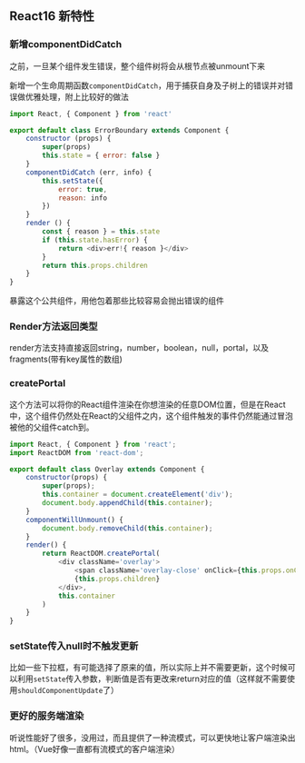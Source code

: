 ## React16 新特性

### 新增componentDidCatch

之前，一旦某个组件发生错误，整个组件树将会从根节点被unmount下来

新增一个生命周期函数`componentDidCatch`，用于捕获自身及子树上的错误并对错误做优雅处理，附上比较好的做法

```js
import React, { Component } from 'react'

export default class ErrorBoundary extends Component {
    constructor (props) {
        super(props)
        this.state = { error: false }
    }
    componentDidCatch (err, info) {
        this.setState({ 
            error: true,
            reason: info
        })
    }
    render () {
        const { reason } = this.state
        if (this.state.hasError) {
            return <div>err!{ reason }</div>
        }
        return this.props.children
    }
}
```

暴露这个公共组件，用他包着那些比较容易会抛出错误的组件



### Render方法返回类型

render方法支持直接返回string，number，boolean，null，portal，以及fragments(带有key属性的数组)



### createPortal

这个方法可以将你的React组件渲染在你想渲染的任意DOM位置，但是在React中，这个组件仍然处在React的父组件之内，这个组件触发的事件仍然能通过冒泡被他的父组件catch到。

```js
import React, { Component } from 'react';
import ReactDOM from 'react-dom';

export default class Overlay extends Component {
    constructor(props) {
        super(props);
        this.container = document.createElement('div');
        document.body.appendChild(this.container);
    }
    componentWillUnmount() {
        document.body.removeChild(this.container);
    }
    render() {
        return ReactDOM.createPortal(
            <div className='overlay'>
                <span className='overlay-close' onClick={this.props.onClose}>&times;</span>
                {this.props.children}
            </div>,
            this.container
        )
    }
}
```



### setState传入null时不触发更新

比如一些下拉框，有可能选择了原来的值，所以实际上并不需要更新，这个时候可以利用`setState`传入参数，判断值是否有更改来return对应的值（这样就不需要使用`shouldComponentUpdate`了）



### 更好的服务端渲染

听说性能好了很多，没用过，而且提供了一种流模式，可以更快地让客户端渲染出html。（Vue好像一直都有流模式的客户端渲染）